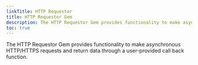 ```yaml
---
linkTitle: HTTP Requestor
title: HTTP Requestor Gem
description: The HTTP Requestor Gem provides functionality to make asynchronous HTTP/HTTPS requests and return data through a user-provided call back function.
toc: true
---
```


The HTTP Requestor Gem provides functionality to make asynchronous HTTP/HTTPS requests and return data through a user-provided call back function.